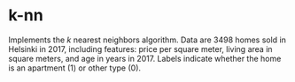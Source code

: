 # k-nn
Implements the *k* nearest neighbors algorithm. Data are 3498 homes
sold in Helsinki in 2017, including features: price per square meter,
living area in square meters, and age in years in 2017. Labels
indicate whether the home is an apartment (1) or other type (0).